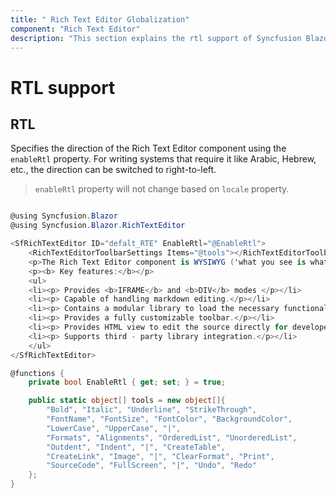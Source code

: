 ```yaml
---
title: " Rich Text Editor Globalization"
component: "Rich Text Editor"
description: "This section explains the rtl support of Syncfusion Blazor Rich Text Editor component."
---
```


# RTL support

## RTL

Specifies the direction of the Rich Text Editor component using the `enableRtl` property. For writing systems that require it like Arabic, Hebrew, etc., the direction can be switched to right-to-left.

> `enableRtl` property will not change based on `locale` property.

```csharp

@using Syncfusion.Blazor
@using Syncfusion.Blazor.RichTextEditor

<SfRichTextEditor ID="defalt_RTE" EnableRtl="@EnableRtl">
    <RichTextEditorToolbarSettings Items="@tools"></RichTextEditorToolbarSettings>
    <p>The Rich Text Editor component is WYSIWYG ('what you see is what you get') editor that provides the best user experience to create and update the content. Users can format their content using standard toolbar commands.</p>
    <p><b> Key features:</b></p>
    <ul>
    <li><p> Provides <b>IFRAME</b> and <b>DIV</b> modes </p></li>
    <li><p> Capable of handling markdown editing.</p></li>
    <li><p> Contains a modular library to load the necessary functionality on demand.</p></li>
    <li><p> Provides a fully customizable toolbar.</p></li>
    <li><p> Provides HTML view to edit the source directly for developers.</p></li>
    <li><p> Supports third - party library integration.</p></li>
    </ul>
</SfRichTextEditor>

@functions {
    private bool EnableRtl { get; set; } = true;

    public static object[] tools = new object[]{
        "Bold", "Italic", "Underline", "StrikeThrough",
        "FontName", "FontSize", "FontColor", "BackgroundColor",
        "LowerCase", "UpperCase", "|",
        "Formats", "Alignments", "OrderedList", "UnorderedList",
        "Outdent", "Indent", "|", "CreateTable",
        "CreateLink", "Image", "|", "ClearFormat", "Print",
        "SourceCode", "FullScreen", "|", "Undo", "Redo"
    };
}

```